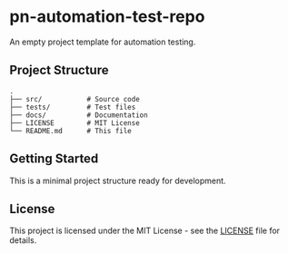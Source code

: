 # pn-automation-test-repo

An empty project template for automation testing.

## Project Structure

```
.
├── src/           # Source code
├── tests/         # Test files
├── docs/          # Documentation
├── LICENSE        # MIT License
└── README.md      # This file
```

## Getting Started

This is a minimal project structure ready for development.

## License

This project is licensed under the MIT License - see the [LICENSE](LICENSE) file for details.